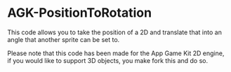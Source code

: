 # AGK-PositionToRotation
This code allows you to take the position of a 2D and translate that into an angle that another sprite can be set to.

Please note that this code has been made for the App Game Kit 2D engine, if you would like to support 3D objects, you make fork this and do so.
